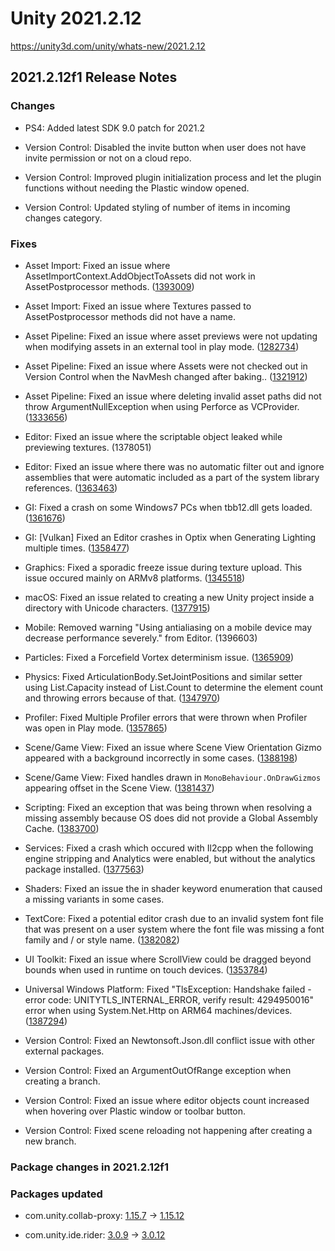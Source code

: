 # Unity 2021.2.12
https://unity3d.com/unity/whats-new/2021.2.12

## 2021.2.12f1 Release Notes


### Changes
<ul>
<li><p>PS4: Added latest SDK 9.0 patch for 2021.2</p></li>
<li><p>Version Control: Disabled the invite button when user does not have invite permission or not on a cloud repo.</p></li>
<li><p>Version Control: Improved plugin initialization process and let the plugin functions without needing the Plastic window opened.</p></li>
<li><p>Version Control: Updated styling of number of items in incoming changes category.</p></li>
</ul>

### Fixes
<ul>
<li><p>Asset Import: Fixed an issue where AssetImportContext.AddObjectToAssets did not work in AssetPostprocessor methods. (<a href="https://issuetracker.unity3d.com/issues/addobjecttoasset-doesnt-work-when-reimporting-asset">1393009</a>)</p></li>
<li><p>Asset Import: Fixed an issue where Textures passed to AssetPostprocessor methods did not have a name.</p></li>
<li><p>Asset Pipeline: Fixed an issue where asset previews were not updating when modifying assets in an external tool in play mode. (<a href="https://issuetracker.unity3d.com/issues/asset-thumbnail-is-not-updated-if-texture-is-modified-outside-of-unity-editor">1282734</a>)</p></li>
<li><p>Asset Pipeline: Fixed an issue where Assets were not checked out in Version Control when the NavMesh changed after baking.. (<a href="https://issuetracker.unity3d.com/issues/navmesh-assets-arent-checked-out-in-version-control-when-the-navmesh-changes-after-baking">1321912</a>)</p></li>
<li><p>Asset Pipeline: Fixed an issue where deleting invalid asset paths did not throw ArgumentNullException when using Perforce as VCProvider. (<a href="https://issuetracker.unity3d.com/issues/vcs-assetdatabase-assetdatabase-dot-deleteasset-throws-an-error-if-the-path-is-invalid-when-using-perforce-as-vcs">1333656</a>)</p></li>
<li><p>Editor: Fixed an issue where the scriptable object leaked while previewing textures. (1378051)</p></li>
<li><p>Editor: Fixed an issue where there was no automatic filter out and ignore assemblies that were automatic included as a part of the system library references. (<a href="https://issuetracker.unity3d.com/issues/compiler-error-cs0433-in-console-when-compiling-using-types-from-the-system-dot-memory-namespace-under-net-standard-2-dot-1">1363463</a>)</p></li>
<li><p>GI: Fixed a crash on some Windows7 PCs when tbb12.dll gets loaded. (<a href="https://issuetracker.unity3d.com/issues/unity-2021-dot-2-crashes-on-some-windows-machines-when-tbb12-dot-dll-gets-loaded">1361676</a>)</p></li>
<li><p>GI: [Vulkan] Fixed an Editor crashes in Optix when Generating Lighting multiple times. (<a href="https://issuetracker.unity3d.com/issues/vulkan-editor-crashes-when-generating-lighting-multiple-times">1358477</a>)</p></li>
<li><p>Graphics: Fixed a sporadic freeze issue during texture upload.  This issue occured mainly on ARMv8 platforms. (<a href="https://issuetracker.unity3d.com/issues/mobile-unity-freezes-after-assetbundle-dot-loadasset-does-not-return">1345518</a>)</p></li>
<li><p>macOS: Fixed an issue related to creating a new Unity project inside a directory with Unicode characters. (<a href="https://issuetracker.unity3d.com/issues/multiple-directorynotfoundexception-errors-appear-when-a-project-is-created-inside-a-directory-with-unicode-characters">1377915</a>)</p></li>
<li><p>Mobile: Removed warning "Using antialiasing on a mobile device may decrease performance severely." from Editor. (1396603)</p></li>
<li><p>Particles: Fixed a Forcefield Vortex determinism issue. (<a href="https://issuetracker.unity3d.com/issues/particle-system-moves-slower-in-play-mode-when-particle-system-force-field-component-is-attached">1365909</a>)</p></li>
<li><p>Physics: Fixed ArticulationBody.SetJointPositions and similar setter using List.Capacity instead of List.Count to determine the element count and throwing errors because of that. (<a href="https://issuetracker.unity3d.com/issues/articulation-cache-size-doesnt-match-supplied-list-size-after-removing-child-gameobject">1347970</a>)</p></li>
<li><p>Profiler: Fixed Multiple Profiler errors that were thrown when Profiler was open in Play mode. (<a href="https://issuetracker.unity3d.com/issues/multiple-profiler-errors-thrown-when-profiler-is-open-in-play-mode">1357865</a>)</p></li>
<li><p>Scene/Game View: Fixed an issue where Scene View Orientation Gizmo appeared with a background incorrectly in some cases. (<a href="https://issuetracker.unity3d.com/issues/scene-gizmo-background-turns-to-black-when-turning-it-off-then-entering-the-play-mode-and-turning-it-on">1388198</a>)</p></li>
<li><p>Scene/Game View: Fixed handles drawn in <code>MonoBehaviour.OnDrawGizmos</code> appearing offset in the Scene View. (<a href="https://issuetracker.unity3d.com/issues/handles-dot-label-does-not-appear-in-the-supposed-place">1381437</a>)</p></li>
<li><p>Scripting: Fixed an exception that was being thrown when resolving a missing assembly because OS does did not provide a Global Assembly Cache. (<a href="https://issuetracker.unity3d.com/issues/an-unhandled-exception-is-thrown-in-the-editor-dot-log-and-console-window-when-trying-to-build-assetbundles">1383700</a>)</p></li>
<li><p>Services: Fixed a crash which occured with Il2cpp when the following engine stripping and Analytics were enabled, but without the analytics package installed. (<a href="https://issuetracker.unity3d.com/issues/ios-android-mobile-analytics-api-crash-at-runtime">1377563</a>)</p></li>
<li><p>Shaders: Fixed an issue the in shader keyword enumeration that caused a missing variants in some cases.</p></li>
<li><p>TextCore: Fixed a potential editor crash due to an invalid system font file that was present on a user system where the font file was missing a font family and / or style name. (<a href="https://issuetracker.unity3d.com/issues/editor-crashes-on-textcore-fontengine-getsystemfontreferencesinternal-when-opening-the-project">1382082</a>)</p></li>
<li><p>UI Toolkit: Fixed an issue where ScrollView could be dragged beyond bounds when used in runtime on touch devices. (<a href="https://issuetracker.unity3d.com/issues/mobile-scrollview-allows-both-vertical-and-horizontal-movement-when-it-is-set-to-vertical">1353784</a>)</p></li>
<li><p>Universal Windows Platform: Fixed "TlsException: Handshake failed - error code: UNITYTLS_INTERNAL_ERROR, verify result: 4294950016" error when using System.Net.Http on ARM64 machines/devices. (<a href="https://issuetracker.unity3d.com/issues/tlsexception-handshake-failed-error-when-uwp-build-configuration-is-set-to-release">1387294</a>)</p></li>
<li><p>Version Control: Fixed an  Newtonsoft.Json.dll conflict issue with other external packages.</p></li>
<li><p>Version Control: Fixed an ArgumentOutOfRange exception when creating a branch.</p></li>
<li><p>Version Control: Fixed an issue where editor objects count increased when hovering over Plastic window or toolbar button.</p></li>
<li><p>Version Control: Fixed scene reloading not happening after creating a new branch.</p></li>
</ul>

### Package changes in 2021.2.12f1

### Packages updated
<ul>
<li><p>com.unity.collab-proxy: <a href="https://docs.unity3d.com/Packages/com.unity.collab-proxy@1.15//changelog/CHANGELOG.html">1.15.7</a> → <a href="https://docs.unity3d.com/Packages/com.unity.collab-proxy@1.15//changelog/CHANGELOG.html">1.15.12</a></p></li>
<li><p>com.unity.ide.rider: <a href="https://docs.unity3d.com/Packages/com.unity.ide.rider@3.0//changelog/CHANGELOG.html">3.0.9</a> → <a href="https://docs.unity3d.com/Packages/com.unity.ide.rider@3.0//changelog/CHANGELOG.html">3.0.12</a></p></li>
</ul>

